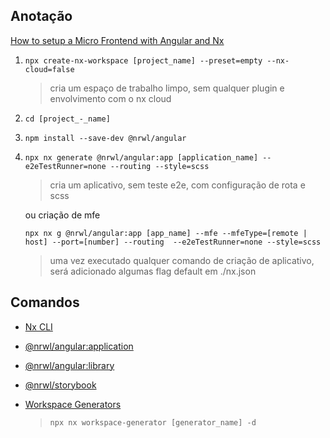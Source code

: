 ## Anotação

[How to setup a Micro Frontend with Angular and Nx](https://nx.dev/guides/setup-mfe-with-angular)


1. `npx create-nx-workspace [project_name] --preset=empty --nx-cloud=false`
   
   > cria um espaço de trabalho limpo, sem qualquer plugin e envolvimento com o nx cloud

1. `cd [project_-_name]`
1. `npm install --save-dev @nrwl/angular`
1. `npx nx generate @nrwl/angular:app [application_name] --e2eTestRunner=none --routing --style=scss`

   > cria um aplicativo, sem teste e2e, com configuração de rota e scss
   
   ou criação de mfe

   `npx nx g @nrwl/angular:app [app_name] --mfe --mfeType=[remote | host] --port=[number] --routing  --e2eTestRunner=none --style=scss`
   
   > uma vez executado qualquer comando de criação de aplicativo, será adicionado algumas flag default em ./nx.json

## Comandos

- [Nx CLI](https://nx.dev/using-nx/nx-cli)
- [@nrwl/angular:application](https://nx.dev/angular/application#nrwlangularapplication)
- [@nrwl/angular:library](https://nx.dev/angular/library#nrwlangularlibrary)
- [@nrwl/storybook](https://nx.dev/storybook/overview-angular)
- [Workspace Generators](https://nx.dev/generators/workspace-generators)
  
  > `npx nx workspace-generator [generator_name] -d`
